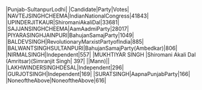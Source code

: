  
|Punjab-SultanpurLodhi|
|Candidate|Party|Votes|
|NAVTEJSINGHCHEEMA|IndianNationalCongress|41843|
|UPINDERJITKAUR|ShiromaniAkaliDal|33681|
|SAJJANSINGHCHEEMA|AamAadmiParty|28017|
|PIYARASINGHJAINPURI|BahujanSamajParty|1049|
|BALDEVSINGH|RevolutionaryMarxistPartyofIndia|885|
|BALWANTSINGHSULTANPURI|BahujanSamajParty(Ambedkar)|806|
|NIRMALSINGH|Independent|557|
|MUKHTIYAR SINGH         |Shiromani Akali Dal (Amritsar)(Simranjit Singh|  397|
||Mann)||
|LAKHWINDERSINGHDESAL|Independent|296|
|GURJOTSINGH|Independent|169|
|SURATSINGH|AapnaPunjabParty|166|
|NoneoftheAbove|NoneoftheAbove|616|
